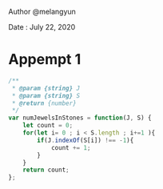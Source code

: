 Author @melangyun

Date : July 22, 2020

# Appempt 1

```javascript
/**
 * @param {string} J
 * @param {string} S
 * @return {number}
 */
var numJewelsInStones = function(J, S) {
    let count = 0;
    for(let i= 0 ; i < S.length ; i+=1 ){
        if(J.indexOf(S[i]) !== -1){
            count += 1;
        }
    }
    return count;
};
```